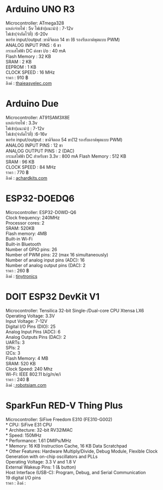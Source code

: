 # Arduino UNO R3
Microcontroller: ATmega328  
แหล่งจ่ายไฟ : 5v 
ไฟเข้า(แนะนำ) : 7-12v  
ไฟเข้า(จำกัดไว้ที่) :6-20v  
พอร์ท input/output :ขาดิจิตอล 14 ขา (6 รองรับเอาต์พุตแบบ PWM)  
ANALOG INPUT PINS : 6 ขา  
กระแสไฟฟ้า DC ต่อขา i/o : 40 mA  
Flash Memory : 32 KB  
SRAM : 2 KB  
EEPROM : 1 KB  
CLOCK SPEED : 16 MHz  
ราคา : 910 ฿  
ลิงค์ : [ thaieasyelec.com ](https://www.thaieasyelec.com/product/73/arduino-uno-r3-บอร์ดเเท้-100gclid=CjwKCAiA9aKQBhBREiwAyGP5lfUVvDvodbd2EqmahfT2KnNgYEoI_iw1fKUnFdnCFyW9ojW1XR8M9hoCH9cQAvD_BwE)  
# Arduino Due
Microcontroller: AT91SAM3X8E  
แหล่งจ่ายไฟ : 3.3v  
ไฟเข้า(แนะนำ) : 7-12v  
ไฟเข้า(จำกัดไว้ที่) :6-16v  
พอร์ท input/output : ขาดิจิตอล 54 ขา(12 รองรับเอาต์พุตแบบ PWM)  
ANALOG INPUT PINS : 12 ขา  
ANALOG OUTPUT PINS : 2 (DAC)  
กระแสไฟฟ้า DC สำหรับขา 3.3v : 800 mA
Flash Memory : 512 KB  
SRAM : 96 KB  
CLOCK SPEED : 84 MHz  
ราคา : 770 ฿  
ลิงค์ : [ achardkits.com ](https://www.achardkits.com/product/964/บอร์ด-due-r3-arm-32-bit-พร้อมสาย-micro-usb)  
# ESP32-DOEDQ6
Microcontroller: ESP32-D0WD-Q6  
Clock frequency: 240MHz  
Processor cores: 2  
SRAM: 520KB  
Flash memory: 4MB  
Built-in Wi-Fi  
Built-in Bluetooth  
Number of GPIO pins: 26  
Number of PWM pins: 22 (max 16 simultaneously)  
Number of analog input pins (ADC): 16  
Number of analog output pins (DAC): 2  
ราคา : 260 ฿  
ลิงค์ : [ tinytronics ](https://www.tinytronics.nl/shop/en/development-boards/microcontroller-boards/with-wi-fi/esp32-d0wdq6-development-board-with-wi-fi-and-bluetooth)  
# DOIT ESP32 DevKit V1
Microcontroller: Tensilica 32-bit Single-/Dual-core CPU Xtensa LX6  
Operating Voltage: 3.3V  
Input Voltage: 7-12V  
Digital I/O Pins (DIO): 25  
Analog Input Pins (ADC): 6  
Analog Outputs Pins (DAC): 2  
UARTs: 3  
SPIs: 2  
I2Cs: 3  
Flash Memory: 4 MB  
SRAM: 520 KB  
Clock Speed: 240 Mhz  
Wi-Fi: IEEE 802.11 b/g/n/e/i  
ราคา : 240 ฿  
ลิงค์ :[ robotsiam.com ](https://www.robotsiam.com/product/119/doit-esp32-devkit-v1-development-board-wifi-bluetooth)  
# SparkFun RED-V Thing Plus
Microcontroller: SiFive Freedom E310 (FE310-G002)  
    * CPU: SiFive E31 CPU  
    * Architecture: 32-bit RV32IMAC  
    * Speed: 150MHz  
    * Performance: 1.61 DMIPs/MHz  
    * Memory: 16 KB Instruction Cache, 16 KB Data Scratchpad  
    * Other Features: Hardware Multiply/Divide, Debug Module, Flexible Clock Generation with on-chip oscillators and PLLs  
Operating Voltage: 3.3 V and 1.8 V  
External Wakeup Pins: 1 (& button)  
Host Interface (USB-C): Program, Debug, and Serial Communication  
19 digital I/O pins  
ราคา :
ลิงค์ :
